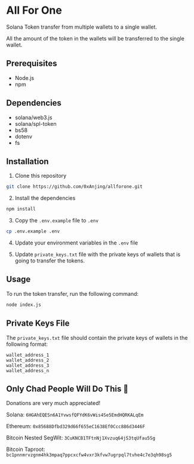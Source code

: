 # All For One

Solana Token transfer from multiple wallets to a single wallet.

All the amount of the token in the wallets will be transferred to the single wallet.

## Prerequisites

- Node.js
- npm

## Dependencies

- solana/web3.js
- solana/spl-token
- bs58
- dotenv
- fs

## Installation

1. Clone this repository

```bash
git clone https://github.com/0xAnjing/allforone.git
```

2. Install the dependencies

```bash
npm install
```

3. Copy the `.env.example` file to `.env`

```bash
cp .env.example .env
```

4. Update your environment variables in the `.env` file

5. Update `private_keys.txt` file with the private keys of wallets that is going to transfer the tokens.

## Usage

To run the token transfer, run the following command:

```bash
node index.js
```

## Private Keys File

The `private_keys.txt` file should contain the private keys of wallets in the following format:

```
wallet_address_1
wallet_address_2
wallet_address_3
wallet_address_n
```

## Only Chad People Will Do This 🗿

Donations are very much appreciated!

Solana: `6HGAhEQESn6A1YvwsfQFYdK6vWis4Se5EmdHQRKALqEm`

Ethereum: `0x85688Dfbd329d66f655eC1638Ef0Ccc886d3446F`

Bitcoin Nested SegWit: `3CuKNCB1TFtnNj1Xvzuq64jS3tqUfau5Sg`

Bitcoin Taproot: `bc1pnnmrvzgnm4hk3mpaq7ppcxcfw4vxr3kfvw7ugrpql7tvhe4c7e3qh98sg5`
